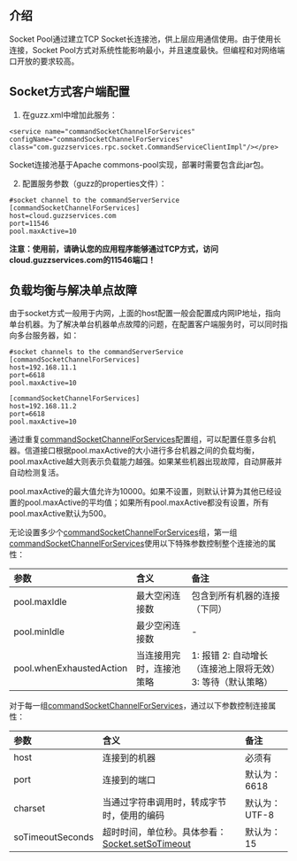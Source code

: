 ## 介绍 ##

Socket Pool通过建立TCP Socket长连接池，供上层应用通信使用。由于使用长连接，Socket Pool方式对系统性能影响最小，并且速度最快。但编程和对网络端口开放的要求较高。

## Socket方式客户端配置 ##

1. 在guzz.xml中增加此服务：
```
<service name="commandSocketChannelForServices" configName="commandSocketChannelForServices" class="com.guzzservices.rpc.socket.CommandServiceClientImpl"/></pre>
```

Socket连接池基于Apache commons-pool实现，部署时需要包含此jar包。

2. 配置服务参数（guzz的properties文件）：
```
#socket channel to the commandServerService
[commandSocketChannelForServices]
host=cloud.guzzservices.com
port=11546
pool.maxActive=10
```

**注意：使用前，请确认您的应用程序能够通过TCP方式，访问cloud.guzzservices.com的11546端口！**

## 负载均衡与解决单点故障 ##

由于socket方式一般用于内网，上面的host配置一般会配置成内网IP地址，指向单台机器。为了解决单台机器单点故障的问题，在配置客户端服务时，可以同时指向多台服务器，如：

```
#socket channels to the commandServerService
[commandSocketChannelForServices]
host=192.168.11.1
port=6618
pool.maxActive=10

[commandSocketChannelForServices]
host=192.168.11.2
port=6618
pool.maxActive=10
```

通过重复[commandSocketChannelForServices](commandSocketChannelForServices.md)配置组，可以配置任意多台机器。信道接口根据pool.maxActive的大小进行多台机器之间的负载均衡，pool.maxActive越大则表示负载能力越强。如果某些机器出现故障，自动屏蔽并自动检测复活。

pool.maxActive的最大值允许为10000。如果不设置，则默认计算为其他已经设置的pool.maxActive的平均值；如果所有pool.maxActive都没有设置，所有pool.maxActive默认为500。

无论设置多少个[commandSocketChannelForServices](commandSocketChannelForServices.md)组，第一组[commandSocketChannelForServices](commandSocketChannelForServices.md)使用以下特殊参数控制整个连接池的属性：

| 参数 | 含义 | 备注 |
|:-------|:-------|:-------|
| pool.maxIdle | 最大空闲连接数 | 包含到所有机器的连接（下同） |
| pool.minIdle | 最少空闲连接数 | - |
| pool.whenExhaustedAction | 当连接用完时，连接池策略 | 1: 报错 2: 自动增长（连接池上限将无效）3: 等待（默认策略） |


对于每一组[commandSocketChannelForServices](commandSocketChannelForServices.md)，通过以下参数控制连接属性：

| 参数 | 含义 | 备注 |
|:-------|:-------|:-------|
| host | 连接到的机器 | 必须有 |
| port | 连接到的端口 | 默认为：6618 |
| charset | 当通过字符串调用时，转成字节时，使用的编码 | 默认为：UTF-8 |
| soTimeoutSeconds | 超时时间，单位秒。具体参看：<a href='http://download.oracle.com/javase/1.4.2/docs/api/java/net/Socket.html#setSoTimeout(int)'>Socket.setSoTimeout</a> | 默认为：15 |
